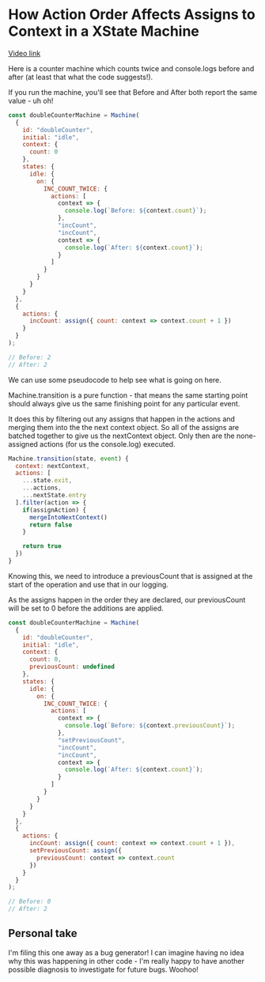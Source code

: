 # How Action Order Affects Assigns to Context in a XState Machine

[Video link](https://egghead.io/lessons/xstate-how-action-order-affects-assigns-to-context-in-a-xstate-machine)

Here is a counter machine which counts twice and console.logs before and after (at least that what the code suggests!).

If you run the machine, you'll see that Before and After both report the same value - uh oh!

```js
const doubleCounterMachine = Machine(
  {
    id: "doubleCounter",
    initial: "idle",
    context: {
      count: 0
    },
    states: {
      idle: {
        on: {
          INC_COUNT_TWICE: {
            actions: [
              context => {
                console.log(`Before: ${context.count}`);
              },
              "incCount",
              "incCount",
              context => {
                console.log(`After: ${context.count}`);
              }
            ]
          }
        }
      }
    }
  },
  {
    actions: {
      incCount: assign({ count: context => context.count + 1 })
    }
  }
);

// Before: 2
// After: 2
```

We can use some pseudocode to help see what is going on here.

Machine.transition is a pure function - that means the same starting point should always give us the same finishing point for any particular event.

It does this by filtering out any assigns that happen in the actions and merging them into the the next context object. So all of the assigns are batched together to give us the nextContext object. Only then are the none-assigned actions (for us the console.log) executed.

```js
Machine.transition(state, event) {
  context: nextContext,
  actions: [
    ...state.exit,
    ...actions,
    ...nextState.entry
  ].filter(action => {
    if(assignAction) {
      mergeIntoNextContext()
      return false
    }

    return true
  })
}
```

Knowing this, we need to introduce a previousCount that is assigned at the start of the operation and use that in our logging.

As the assigns happen in the order they are declared, our previousCount will be set to 0 before the additions are applied.

```js
const doubleCounterMachine = Machine(
  {
    id: "doubleCounter",
    initial: "idle",
    context: {
      count: 0,
      previousCount: undefined
    },
    states: {
      idle: {
        on: {
          INC_COUNT_TWICE: {
            actions: [
              context => {
                console.log(`Before: ${context.previousCount}`);
              },
              "setPreviousCount",
              "incCount",
              "incCount",
              context => {
                console.log(`After: ${context.count}`);
              }
            ]
          }
        }
      }
    }
  },
  {
    actions: {
      incCount: assign({ count: context => context.count + 1 }),
      setPreviousCount: assign({
        previousCount: context => context.count
      })
    }
  }
);

// Before: 0
// After: 2
```

## Personal take

I'm filing this one away as a bug generator! I can imagine having no idea why this was happening in other code - I'm really happy to have another possible diagnosis to investigate for future bugs. Woohoo!
